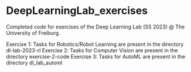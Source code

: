 # DeepLearningLab_exercises
 
Completed code for exercises of the Deep Learning Lab (SS 2023) @ The University of Freiburg.

Exercise 1: Tasks for Robotics/Robot Learning are present in the directory dl-lab-2023-rl
Exercise 2: Tasks for Computer Vision are present in the directory exercise-2-code
Exercise 3: Tasks for AutoML are present in the directory dl_lab_automl

